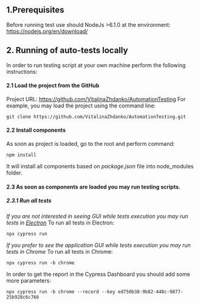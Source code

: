 ## 1.Prerequisites
Before running test use should NodeJs >6.1.0 at the environment: https://nodejs.org/en/download/
## 2. Running of auto-tests locally
In order to run testing script at your own machine perform the following instructions:
#### 2.1 Load the project from the GitHub
Project URL: https://github.com/VitalinaZhdanko/AutomationTesting For example, you may load the project using the command line:
```
git clone https://github.com/VitalinaZhdanko/AutomationTesting.git
```
#### 2.2 Install components
As soon as project is loaded, go to the root and perform command:
```
npm install
```
It will install all components based on *package.json* file into node_modules folder.
#### 2.3 As soon as components are loaded you may run testing scripts.
##### 2.3.1 Run all tests
*If you are not interested in seeing GUI while tests execution you may run tests in [Electron](https://www.npmjs.com/package/electron)*
To run all tests in Electron:
```
npx cypress run
```
*If you prefer to see the application GUI while tests execution you may run tests in Chrome*
To run all tests in Chrome:
```
npx cypress run -b chrome
```
In order to get the report in the Cypress Dashboard you should add some more parameters:
```
npx cypress run -b chrome --record --key ed750b38-9b82-448c-9877-25b928c6c766
```

